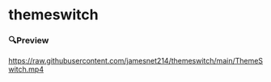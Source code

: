# themeswitch
### 🔍Preview

https://raw.githubusercontent.com/jamesnet214/themeswitch/main/ThemeSwitch.mp4
